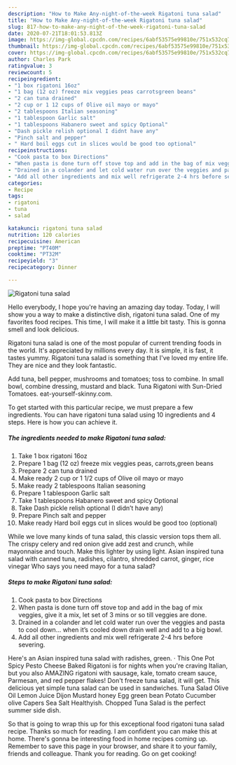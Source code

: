 ```yaml
---
description: "How to Make Any-night-of-the-week Rigatoni tuna salad"
title: "How to Make Any-night-of-the-week Rigatoni tuna salad"
slug: 817-how-to-make-any-night-of-the-week-rigatoni-tuna-salad
date: 2020-07-21T18:01:53.813Z
image: https://img-global.cpcdn.com/recipes/6abf53575e99810e/751x532cq70/rigatoni-tuna-salad-recipe-main-photo.jpg
thumbnail: https://img-global.cpcdn.com/recipes/6abf53575e99810e/751x532cq70/rigatoni-tuna-salad-recipe-main-photo.jpg
cover: https://img-global.cpcdn.com/recipes/6abf53575e99810e/751x532cq70/rigatoni-tuna-salad-recipe-main-photo.jpg
author: Charles Park
ratingvalue: 3
reviewcount: 5
recipeingredient:
- "1 box rigatoni 16oz"
- "1 bag (12 oz) freeze mix veggies peas carrotsgreen beans"
- "2 can tuna drained"
- "2 cup or 1 12 cups of Olive oil mayo or mayo"
- "2 tablespoons Italian seasoning"
- "1 tablespoon Garlic salt"
- "1 tablespoons Habanero sweet and spicy Optional"
- "Dash pickle relish optional I didnt have any"
- "Pinch salt and pepper"
- " Hard boil eggs cut in slices would be good too optional"
recipeinstructions:
- "Cook pasta to box Directions"
- "When pasta is done turn off stove top and add in the bag of mix veggies, give it a mix, let set of 3 mins or so till veggies are done."
- "Drained in a colander and let cold water run over the veggies and pasta to cool down... when it’s cooled down drain well and add to a big bowl."
- "Add all other ingredients and mix well refrigerate 2-4 hrs before severing."
categories:
- Recipe
tags:
- rigatoni
- tuna
- salad

katakunci: rigatoni tuna salad 
nutrition: 120 calories
recipecuisine: American
preptime: "PT40M"
cooktime: "PT32M"
recipeyield: "3"
recipecategory: Dinner

---
```



![Rigatoni tuna salad](https://img-global.cpcdn.com/recipes/6abf53575e99810e/751x532cq70/rigatoni-tuna-salad-recipe-main-photo.jpg)

Hello everybody, I hope you're having an amazing day today. Today, I will show you a way to make a distinctive dish, rigatoni tuna salad. One of my favorites food recipes. This time, I will make it a little bit tasty. This is gonna smell and look delicious.

Rigatoni tuna salad is one of the most popular of current trending foods in the world. It's appreciated by millions every day. It is simple, it is fast, it tastes yummy. Rigatoni tuna salad is something that I've loved my entire life. They are nice and they look fantastic.

Add tuna, bell pepper, mushrooms and tomatoes; toss to combine. In small bowl, combine dressing, mustard and black. Tuna Rigatoni with Sun-Dried Tomatoes. eat-yourself-skinny.com.


To get started with this particular recipe, we must prepare a few ingredients. You can have rigatoni tuna salad using 10 ingredients and 4 steps. Here is how you can achieve it.

<!--inarticleads1-->

##### The ingredients needed to make Rigatoni tuna salad:

1. Take 1 box rigatoni 16oz
1. Prepare 1 bag (12 oz) freeze mix veggies peas, carrots,green beans
1. Prepare 2 can tuna drained
1. Make ready 2 cup or 1 1/2 cups of Olive oil mayo or mayo
1. Make ready 2 tablespoons Italian seasoning
1. Prepare 1 tablespoon Garlic salt
1. Take 1 tablespoons Habanero sweet and spicy Optional
1. Take Dash pickle relish optional (I didn’t have any)
1. Prepare Pinch salt and pepper
1. Make ready  Hard boil eggs cut in slices would be good too (optional)


While we love many kinds of tuna salad, this classic version tops them all. The crispy celery and red onion give add zest and crunch, while mayonnaise and touch. Make this lighter by using light. Asian inspired tuna salad with canned tuna, radishes, cilantro, shredded carrot, ginger, rice vinegar Who says you need mayo for a tuna salad? 

<!--inarticleads2-->

##### Steps to make Rigatoni tuna salad:

1. Cook pasta to box Directions
1. When pasta is done turn off stove top and add in the bag of mix veggies, give it a mix, let set of 3 mins or so till veggies are done.
1. Drained in a colander and let cold water run over the veggies and pasta to cool down... when it’s cooled down drain well and add to a big bowl.
1. Add all other ingredients and mix well refrigerate 2-4 hrs before severing.


Here&#39;s an Asian inspired tuna salad with radishes, green. · This One Pot Spicy Pesto Cheese Baked Rigatoni is for nights when you&#39;re craving Italian, but you also AMAZING rigatoni with sausage, kale, tomato cream sauce, Parmesan, and red pepper flakes! Don&#39;t freeze tuna salad, it will get. This delicious yet simple tuna salad can be used in sandwiches. Tuna Salad Olive Oil Lemon Juice Dijon Mustard honey Egg green bean Potato Cucumber olive Capers Sea Salt Healthyish. Chopped Tuna Salad is the perfect summer side dish. 

So that is going to wrap this up for this exceptional food rigatoni tuna salad recipe. Thanks so much for reading. I am confident you can make this at home. There's gonna be interesting food in home recipes coming up. Remember to save this page in your browser, and share it to your family, friends and colleague. Thank you for reading. Go on get cooking!
